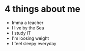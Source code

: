 # 4 things about me

- Imma a teacher
- I live by the Sea
- I study IT
- I'm loosing weight
- I feel sleepy everyday

